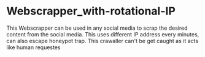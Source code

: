 # Webscrapper_with-rotational-IP

This Webscrapper can be used in any social media to scrap the desired content from the social media. This uses different IP address every minutes, can also escape honeypot trap. 
This crawaller can't be get caught as it acts like human requestes 
